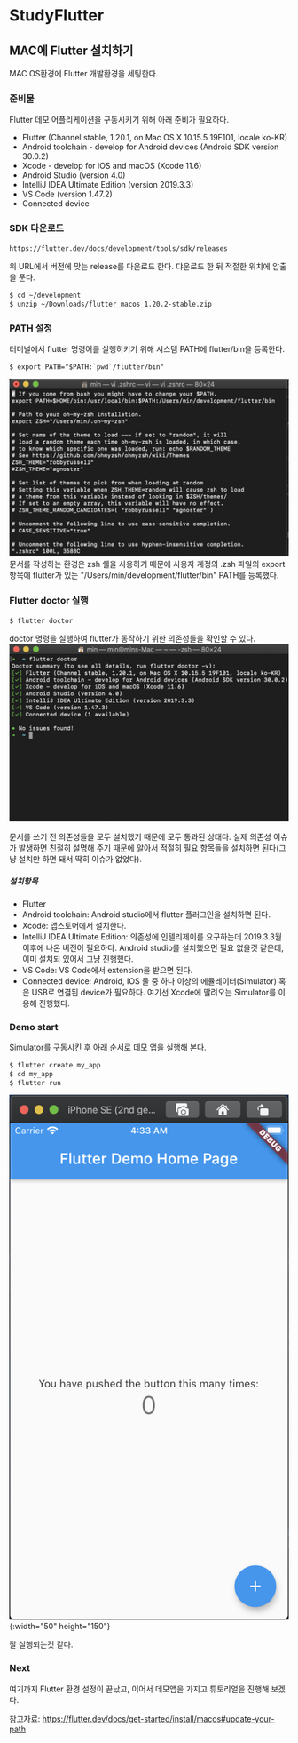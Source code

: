 # StudyFlutter


## MAC에 Flutter 설치하기

MAC OS환경에 Flutter 개발환경을 세팅한다.

### 준비물

Flutter 데모 어플리케이션을 구동시키기 위해 아래 준비가 필요하다.

* Flutter (Channel stable, 1.20.1, on Mac OS X 10.15.5 19F101, locale ko-KR)
* Android toolchain - develop for Android devices (Android SDK version 30.0.2)
* Xcode - develop for iOS and macOS (Xcode 11.6)
* Android Studio (version 4.0)
* IntelliJ IDEA Ultimate Edition (version 2019.3.3)
* VS Code (version 1.47.2)
* Connected device



### SDK 다운로드

~~~
https://flutter.dev/docs/development/tools/sdk/releases
~~~

위 URL에서 버전에 맞는 release를 다운로드 한다.
댜운로드 한 뒤 적절한 위치에 압출을 푼다.

~~~
$ cd ~/development
$ unzip ~/Downloads/flutter_macos_1.20.2-stable.zip
~~~

### PATH 설정

터미널에서 flutter 명령어를 실행히키기 위해 시스템 PATH에 flutter/bin을 등록한다.
~~~
$ export PATH="$PATH:`pwd`/flutter/bin"
~~~
![image](./images/zshrc_export.png)
문서를 작성하는 환경은 zsh 쉘을 사용하기 때문에 사용자 계정의 .zsh 파일의 export항목에 flutter가 있는 "/Users/min/development/flutter/bin" PATH를 등록했다.

### Flutter doctor 실행

~~~
$ flutter doctor 
~~~
doctor 명령을 실행하여 flutter가 동작하기 위한 의존성들을 확인할 수 있다.
![image](./images/flutter_doctor.png)

문서를 쓰기 전 의존성들을 모두 설치했기 때문에 모두 통과된 상태다.
실제 의존성 이슈가 발생하면 친절히 설명해 주기 때문에 알아서 적절히 필요 항목들을 설치하면 된다(그냥 설치만 하면 돼서 딱히 이슈가 없었다).

##### 설치항목
- Flutter 
- Android toolchain: Android studio에서 flutter 플러그인을 설치하면 된다.
- Xcode: 앱스토어에서 설치한다.
- IntelliJ IDEA Ultimate Edition: 의존성에 인텔리제이를 요구하는데 2019.3.3월 이후에 나온 버전이 필요하다. Android studio를 설치했으면 필요 없을것 같은데, 이미 설치되 있어서 그냥 진행했다.
- VS Code: VS Code에서 extension을 받으면 된다.
- Connected device: Android, IOS 둘 중 하나 이상의 에뮬레이터(Simulator) 혹은 USB로 연결된 device가 필요하다. 여기선 Xcode에 딸려오는 Simulator를 이용해 진행했다.


### Demo start

Simulator를 구동시킨 후 아래 순서로 데모 앱을 실행해 본다.
~~~
$ flutter create my_app
$ cd my_app
$ flutter run
~~~

![image](./images/Demo_app_launch.png){:width="50" height="150"}

잘 실행되는것 같다.

### Next

여기까지 Flutter 환경 설정이 끝났고, 이어서 데모앱을 가지고 튜토리얼을 진행해 보겠다.


참고자료: https://flutter.dev/docs/get-started/install/macos#update-your-path
 
 
